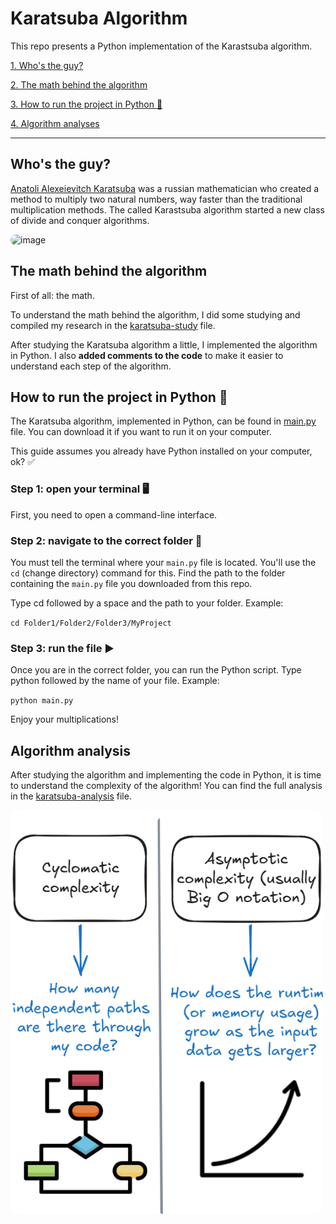 # Karatsuba Algorithm
This repo presents a Python implementation of the Karastsuba algorithm.

[1. Who's the guy?](#whos-the-guy)

[2. The math behind the algorithm](#the-math-behind-the-algorithm)

[3. How to run the project in Python 🐍](#how-to-run-the-project-in-python)

[4. Algorithm analyses](#algorithm-analyses)

---

## Who's the guy?
[Anatoli Alexeievitch Karatsuba](https://pt.wikipedia.org/wiki/Anatoli_Alexeievitch_Karatsuba) was a russian mathematician who created a method to multiply two natural numbers, way faster than the traditional multiplication methods. The called Karastsuba algorithm started a new class of divide and conquer algorithms.

<img width="500" alt="image" src="https://github.com/user-attachments/assets/ca479f58-79c6-4e03-8287-50e0196cb080" style="border-radius: 10px" />

## The math behind the algorithm
First of all: the math.

To understand the math behind the algorithm, I did some studying and compiled my research in the [karatsuba-study](docs/karatsuba-study.md) file.

After studying the Karatsuba algorithm a little, I implemented the algorithm in Python. I also **added comments to the code** to make it easier to understand each step of the algorithm.

## How to run the project in Python 🐍
The Karatsuba algorithm, implemented in Python, can be found in [main.py](code/main.py) file. You can download it if you want to run it on your computer.

This guide assumes you already have Python installed on your computer, ok? ✅

### Step 1: open your terminal 🖥️
First, you need to open a command-line interface.

### Step 2: navigate to the correct folder 📂
You must tell the terminal where your `main.py` file is located. You'll use the `cd` (change directory) command for this. Find the path to the folder containing the `main.py` file you downloaded from this repo.

Type cd followed by a space and the path to your folder. Example:

`cd Folder1/Folder2/Folder3/MyProject`

### Step 3: run the file ▶️
Once you are in the correct folder, you can run the Python script. Type python followed by the name of your file. Example:

`python main.py`

Enjoy your multiplications!

## Algorithm analysis
After studying the algorithm and implementing the code in Python, it is time to understand the complexity of the algorithm! You can find the full analysis in the [karatsuba-analysis](docs/karatsuba-analysis.md) file.

<img width="500" alt="image" src="docs/images/complexity.PNG" style="border-radius: 10px" />
